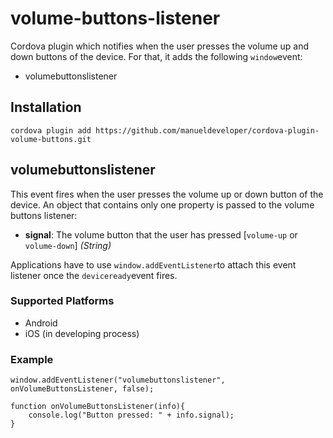 <!---
	Licensed to the Apache Software Foundation (ASF) under one
	or more contributor license agreements.  See the NOTICE file
	distributed with this work for additional information
	regarding copyright ownership.  The ASF licenses this file
	to you under the Apache License, Version 2.0 (the
	"License"); you may not use this file except in compliance
	with the License.  You may obtain a copy of the License at

	  http://www.apache.org/licenses/LICENSE-2.0

	Unless required by applicable law or agreed to in writing,
	software distributed under the License is distributed on an
	"AS IS" BASIS, WITHOUT WARRANTIES OR CONDITIONS OF ANY
	KIND, either express or implied.  See the License for the
	specific language governing permissions and limitations
	under the License.
-->

volume-buttons-listener
=======================

Cordova plugin which notifies when the user presses the volume up and down buttons of the device. For that, it adds the following `window`event:

* volumebuttonslistener

## Installation

	cordova plugin add https://github.com/manueldeveloper/cordova-plugin-volume-buttons.git
	
## volumebuttonslistener

This event fires when the user presses the volume up or down button of the device. An object that contains only one property is passed to the volume buttons listener:

- __signal__: The volume button that the user has pressed [`volume-up` or `volume-down`] _(String)_

Applications have to use `window.addEventListener`to attach this event listener once the `deviceready`event fires.

### Supported Platforms

- Android
- iOS (in developing process)

### Example

	window.addEventListener("volumebuttonslistener", onVolumeButtonsListener, false);
	
	function onVolumeButtonsListener(info){
		console.log("Button pressed: " + info.signal);
	}